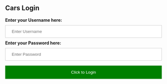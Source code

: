 <html>
<head>

<style>
input[type=text], input[type=password] {
  width: 100%;
  padding: 12px 20px;
  margin: 8px 0;
  display: inline-block;
  border: 1px solid #ccc;
  box-sizing: border-box;
}
button {
  background-color: green;
  color: white;
  padding: 14px 20px;
  margin: 8px 0;
  border: none;
  cursor: pointer;
  width: 100%;
}
</style>

</head>
<body>

<h2>Cars Login</h2>
    <div class="carslogininfo">
      <label for="uname"><b>Enter your Username here:</b></label>
      <input type="text" placeholder="Enter Username" name="uname" required>
      <label for="psw"><b>Enter your Password here:</b></label>
      <input type="password" placeholder="Enter Password" name="psw" required>
      <button type="submit">Click to Login</button>
    </div>
    


</body>
</html>

